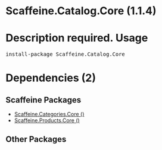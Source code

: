 ﻿Scaffeine.Catalog.Core (1.1.4)
======
Description required.
Usage
======
<pre>install-package Scaffeine.Catalog.Core</pre>
Dependencies (2)
=====

Scaffeine Packages
------
* [Scaffeine.Categories.Core ()](https://github.com/wcpro/Scaffeine/tree/master/src/Scaffeine.Categories.Core)
* [Scaffeine.Products.Core ()](https://github.com/wcpro/Scaffeine/tree/master/src/Scaffeine.Products.Core)

Other Packages
------
